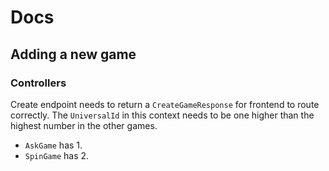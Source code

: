 # Docs

## Adding a new game

### Controllers
Create endpoint needs to return a `CreateGameResponse` for frontend to route correctly.
The `UniversalId` in this context needs to be one higher than the highest number in the other games.
- `AskGame` has 1.
- `SpinGame` has 2.